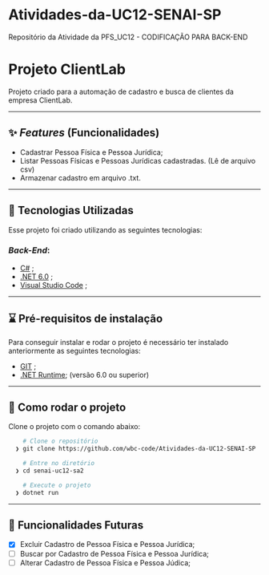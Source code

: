 # Atividades-da-UC12-SENAI-SP
Repositório da Atividade da PFS_UC12 - CODIFICAÇÃO PARA BACK-END

# **Projeto ClientLab**
Projeto criado para a automação de cadastro e busca de clientes da empresa ClientLab.

---
## ✨ *Features* (Funcionalidades)
* Cadastrar Pessoa Física e Pessoa Jurídica;
* Listar Pessoas Físicas e Pessoas Jurídicas cadastradas. (Lê de arquivo csv)
* Armazenar cadastro em arquivo .txt.
---

## 🔧 Tecnologias Utilizadas
Esse projeto foi criado utilizando as seguintes tecnologias:
### *Back-End*:
- [C#](https://docs.microsoft.com/pt-br/dotnet/csharp/) ;
- [.NET 6.0](https://dotnet.microsoft.com/download) ;
- [Visual Studio Code](https://code.visualstudio.com/) ;
---

## ⌛ Pré-requisitos de instalação
Para conseguir instalar e rodar o projeto é necessário ter instalado anteriormente as seguintes tecnologias:
+ [GIT](https://git-scm.com/downloads) ;
+ [.NET Runtime](https://dotnet.microsoft.com/en-us/download); (versão 6.0 ou superior)
---

## 🚀 Como rodar o projeto
Clone o projeto com o comando abaixo:
```bash
  	# Clone o repositório
  ❯ git clone https://github.com/wbc-code/Atividades-da-UC12-SENAI-SP

	# Entre no diretório
  ❯ cd senai-uc12-sa2

	# Execute o projeto
  ❯ dotnet run
```
---
## 🎁 Funcionalidades Futuras
- [x] Excluir Cadastro de Pessoa Física e Pessoa Jurídica;
- [ ] Buscar por Cadastro de Pessoa Física e Pessoa Jurídica;
- [ ] Alterar Cadastro de Pessoa Física e Pessoa Júdica;
